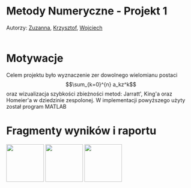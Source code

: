# Metody Numeryczne - Projekt 1
Autorzy: [Zuzanna](https://github.com/zuzanna56), [Krzysztof](https://github.com/SawickiK), [Wojciech](https://github.com/WojtekGrbs)
<br></br>
# Motywacje
Celem projektu było wyznaczenie zer dowolnego wielomianu postaci $$\sum_{k=0}^{n} a_kz^k$$ oraz wizualizacja szybkości zbieżności metod: Jarratt', King'a oraz Homeier'a w dziedzinie zespolonej. W implementacji powyższego użyty został program MATLAB
# Fragmenty wyników i raportu
<img src="https://user-images.githubusercontent.com/51636941/227785649-66df2c88-d8c5-4eab-8e72-d8332ecd6986.png" width="100" height="100">
<img src="https://user-images.githubusercontent.com/51636941/227785704-2974c302-43e8-457d-ace1-6d7f4fdc38c6.png" width="100" height="100">
<img src="https://user-images.githubusercontent.com/51636941/227785876-11079db9-44c7-47dd-b9d4-3d2ec99e7976.png" width="100" height="100">

